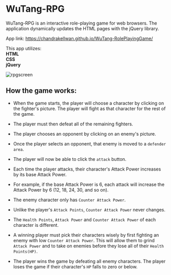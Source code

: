 # WuTang-RPG 

WuTang-RPG is an interactive role-playing game for web browsers. The application dynamically updates the HTML pages with the jQuery library.

App link: https://chandrakellwan.github.io/WuTang-RolePlayingGame/

This app utilizes: 
<br>
<strong>HTML</strong>
<br>
<strong>CSS</strong>
<br>
<strong>jQuery</strong>

![rpgscreen](https://user-images.githubusercontent.com/25890329/32874025-95a197fc-ca5d-11e7-8cff-57ac759dce6f.png)

## How the game works:

* When the game starts, the player will choose a character by clicking on the fighter's picture. The player will fight as that character for the rest of the game.

* The player must then defeat all of the remaining fighters.

* The player chooses an opponent by clicking on an enemy's picture.

* Once the player selects an opponent, that enemy is moved to a `defender area`.

* The player will now be able to click the `attack` button.

* Each time the player attacks, their character's Attack Power increases by its base Attack Power. 

* For example, if the base Attack Power is 6, each attack will increase the Attack Power by 6 (12, 18, 24, 30, and so on).

* The enemy character only has `Counter Attack Power`. 

* Unlike the player's `Attack Points`, `Counter Attack Power` never changes.

* The `Health Points`, `Attack Power` and `Counter Attack Power` of each character is different.

* A winning player must pick their characters wisely by first fighting an enemy with low `Counter Attack Power`. This will allow them to    grind `Attack Power` and to take on enemies before they lose all of their `Health Points(HP)`.

* The player wins the game by defeating all enemy characters. The player loses the game if their character's `HP` falls to zero or below.

